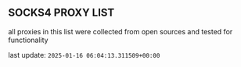 ## SOCKS4 PROXY LIST

all proxies in this list were collected from open sources and tested for functionality

last update: `2025-01-16 06:04:13.311509+00:00`